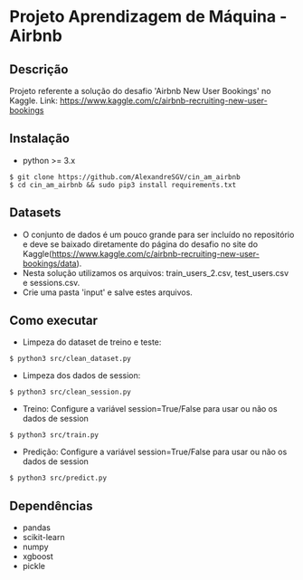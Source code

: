 # Projeto Aprendizagem de Máquina - Airbnb

## Descrição
Projeto referente a solução do desafio 'Airbnb New User Bookings' no Kaggle. Link: https://www.kaggle.com/c/airbnb-recruiting-new-user-bookings

## Instalação
- python >= 3.x
```
$ git clone https://github.com/AlexandreSGV/cin_am_airbnb
$ cd cin_am_airbnb && sudo pip3 install requirements.txt
```
## Datasets
 - O conjunto de dados é um pouco grande para ser incluído no repositório e deve se baixado diretamente do página do desafio no site do Kaggle(https://www.kaggle.com/c/airbnb-recruiting-new-user-bookings/data).
 - Nesta solução utilizamos os arquivos: train_users_2.csv, test_users.csv e sessions.csv.
 - Crie uma pasta 'input' e salve estes arquivos.


## Como executar
- Limpeza do dataset de treino e teste:
```
$ python3 src/clean_dataset.py
```

- Limpeza dos dados de session:
```
$ python3 src/clean_session.py
```

- Treino:
Configure a variável session=True/False para usar ou não os dados de session
```
$ python3 src/train.py
```

- Predição:
Configure a variável session=True/False para usar ou não os dados de session
```
$ python3 src/predict.py
```

## Dependências
- pandas
- scikit-learn
- numpy
- xgboost
- pickle
